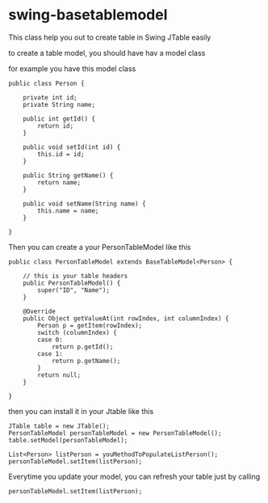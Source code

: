 # swing-basetablemodel

This class help you out to create table in Swing JTable easily

to create a table model, you should have hav a model class

for example you have this model class

	public class Person {
	
		private int id;
		private String name;
		
		public int getId() {
			return id;
		}
		
		public void setId(int id) {
			this.id = id;
		}
		
		public String getName() {
			return name;
		}
		
		public void setName(String name) {
			this.name = name;
		}
		
	}

Then you can create a your PersonTableModel like this

	public class PersonTableModel extends BaseTableModel<Person> {
	
		// this is your table headers
		public PersonTableModel() {
			super("ID", "Name");
		}
	
		@Override
		public Object getValueAt(int rowIndex, int columnIndex) {
			Person p = getItem(rowIndex);
			switch (columnIndex) {
			case 0:
				return p.getId();
			case 1:
				return p.getName();
			}
			return null;
		}
	
	}

then you can install it in your Jtable like this

	JTable table = new JTable();
	PersonTableModel personTableModel = new PersonTableModel();
	table.setModel(personTableModel);
	
	List<Person> listPerson = youMethodToPopulateListPerson();
	personTableModel.setItem(listPerson);

Everytime you update your model, you can refresh your table just by calling 

	personTableModel.setItem(listPerson);

